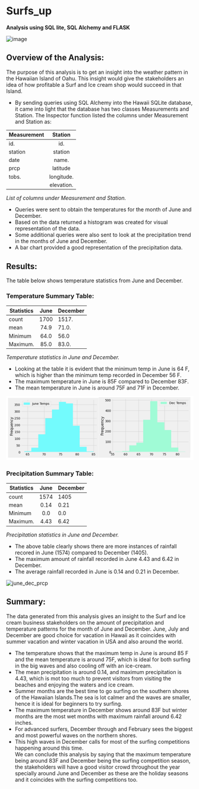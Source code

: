 # Surfs_up

**Analysis using SQL lite, SQL Alchemy and FLASK**

![image](https://d14fqx6aetz9ka.cloudfront.net/wp-content/uploads/2018/11/28130614/06-Owen-Wright-at-Pipeline-Hawaii-26th-NOV-2018-by-Pedro-Gomes-PED_5464_J.jpg)

## Overview of the Analysis:

The purpose of this analysis is to get an insight into the weather pattern in the Hawaiian Island of Oahu. This insight would give the stakeholders an idea of how profitable a Surf and Ice cream shop would succeed in that Island.  
* By sending queries using SQL Alchemy into the Hawaii SQLite database, it came into light that the database has two classes Measurements and Station. The Inspector function listed the columns under Measurement and Station as:  

|Measurement    | Station       | 
| ------------- |:-------------:|
| id.           | id.           |
| station       | station       |
| date          | name.         |
| prcp          | latitude      |
| tobs.         | longitude.    |
|               | elevation.    |

*List of columns under Measurement and Station.*

* Queries were sent to obtain the temperatures for the month of June and December.  
* Based on the data returned a histogram was created for visual representation of the data.  
* Some additional queries were also sent to look at the precipitation trend in the months of June and December.  
* A bar chart provided a good representation of the precipitation data.

## Results:

The table below shows temperature statistics from June and December.
### Temperature Summary Table:

|Statistics     | June          | December    |
| ------------- |:-------------:|:------------|
| count         | 1700          |1517.        |
| mean          | 74.9          |71.0.        |
| Minimum       | 64.0          |56.0	    |
| Maximum.      | 85.0          |83.0.        |

*Temperature statistics in June and December.*

* Looking at the table it is evident that the minimum temp in June is 64 F, which is higher than the minimum temp recorded in December 56 F.  
* The maximum temperature in June is 85F compared to December 83F.  
* The mean temperature in June is around 75F and 71F in December.

![june_dec_tobs](Resources/june_dec_temp.png)

### Precipitation Summary Table:

|Statistics     |     June      | December    |
| ------------- |:-------------:|:------------|
| count         | 1574          |1405         |       
| mean          | 0.14          |0.21         |
| Minimum       | 0.0           |0.0          |
| Maximum.      | 4.43          |6.42         |

*Precipitation statistics in June and December.*

* The above table clearly shows there are more instances of rainfall recored in June (1574) compared to December (1405).  
* The maximum amount of rainfall recorded in June 4.43 and 6.42 in December.   
* The average rainfall recorded in June is 0.14 and 0.21 in December.

![june_dec_prcp]()

## Summary:

 The data generated from this analysis gives an insight to the Surf and Ice cream business stakeholders on the amount of precipitation and temperature patterns for the month of June and December. June, July and December are good choice for vacation in Hawaii as it coincides with summer vacation and winter vacation in USA and also around the world.   
 * The temperature shows that the maximum temp in June is around 85 F and the mean temperature is around 75F, which is ideal for both surfing in the big waves and also cooling off with an ice-cream.   
 * The mean precipitation is around 0.14, and maximum precipitation is 4.43, which is mot too much to prevent visitors from visiting the beaches and enjoying the waters and ice cream.  
 * Summer months are the best time to go surfing on the southern shores of the Hawaiian Islands.The sea is lot calmer and the waves are smaller, hence it is ideal for beginners to try surfing.  
 * The maximum temperature in December shows around 83F but winter months are the most wet months with maximum rainfall around 6.42 inches.   
 * For advanced surfers, December through and February sees the biggest and most powerful waves on the northern shores.  
 * This high waves in December calls for most of the surfing competitions happening around this time.  
        We can conclude this analysis by saying that the maximum temperature being around 83F and December being the surfing competition season, the stakeholders will have a good visitor crowd throughout the year specially around June and December as these are the holiday seasons and it coincides with the surfing competitions too. 
 
